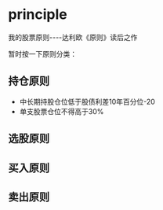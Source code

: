 # principle
我的股票原则----达利欧《原则》读后之作

暂时按一下原则分类：
## 持仓原则
* 中长期持股仓位低于股债利差10年百分位-20
* 单支股票仓位不得高于30%

## 选股原则

## 买入原则

## 卖出原则
